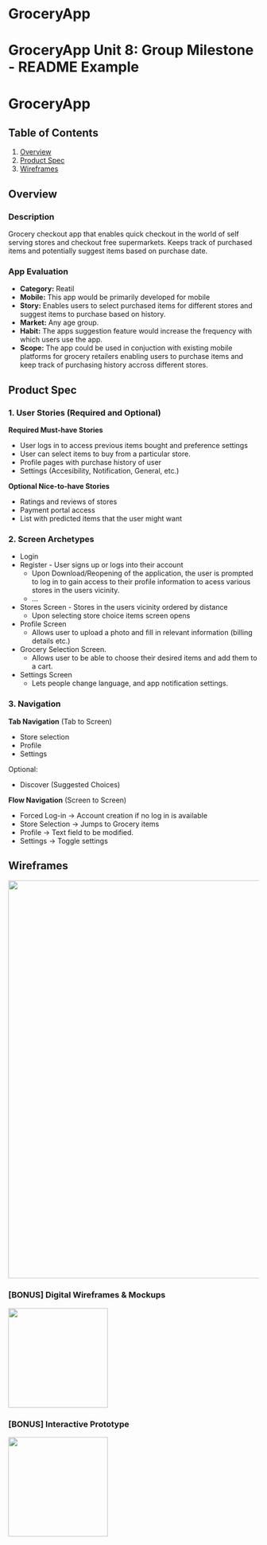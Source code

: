 # GroceryApp
GroceryApp
Unit 8: Group Milestone - README Example
===



# GroceryApp

## Table of Contents
1. [Overview](#Overview)
1. [Product Spec](#Product-Spec)
1. [Wireframes](#Wireframes)

## Overview
### Description
Grocery checkout app that enables quick checkout in the world of self serving stores and checkout free supermarkets. Keeps track of purchased items and potentially suggest items based on purchase date.

### App Evaluation
- **Category:** Reatil
- **Mobile:** This app would be primarily developed for mobile
- **Story:** Enables users to select purchased items for different stores and suggest items to purchase based on history.
- **Market:** Any age group.
- **Habit:** The apps suggestion feature would increase the frequency with which users use the app.
- **Scope:** The app could be used in conjuction with existing mobile platforms for grocery retailers enabling users to purchase items and keep track of purchasing history accross different stores.

## Product Spec
### 1. User Stories (Required and Optional)

**Required Must-have Stories**

* User logs in to access previous items bought and preference settings
* User can select items to buy from a particular store.
* Profile pages with purchase history of user
* Settings (Accesibility, Notification, General, etc.)

**Optional Nice-to-have Stories**

* Ratings and reviews of stores
* Payment portal access
* List with predicted items that the user might want 

### 2. Screen Archetypes

* Login 
* Register - User signs up or logs into their account
   * Upon Download/Reopening of the application, the user is prompted to log in to gain access to their profile information to acess various stores in the users vicinity. 
   * ...
* Stores Screen - Stores in the users vicinity ordered by distance
   * Upon selecting store choice items screen opens
* Profile Screen 
   * Allows user to upload a photo and fill in relevant information (billing details etc.)
* Grocery Selection Screen.
   * Allows user to be able to choose their desired items and add them to a cart.
* Settings Screen
   * Lets people change language, and app notification settings.

### 3. Navigation

**Tab Navigation** (Tab to Screen)

* Store selection
* Profile
* Settings

Optional:
* Discover (Suggested Choices)

**Flow Navigation** (Screen to Screen)
* Forced Log-in -> Account creation if no log in is available
* Store Selection  -> Jumps to Grocery items
* Profile -> Text field to be modified. 
* Settings -> Toggle settings

## Wireframes
<img src="https://i.imgur.com/9CrjH1K.jpg" width=800><br>

### [BONUS] Digital Wireframes & Mockups
<img src="https://i.imgur.com/lYHn37F.jpg" height=200>

### [BONUS] Interactive Prototype
<img src="https://i.imgur.com/AiKfE5g.gif" width=200>
